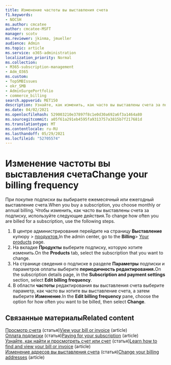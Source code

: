 ```yaml
---
title: Изменение частоты вы выставления счета
f1.keywords:
- NOCSH
ms.author: cmcatee
author: cmcatee-MSFT
manager: scotv
ms.reviewer: jkinma, jmueller
audience: Admin
ms.topic: article
ms.service: o365-administration
localization_priority: Normal
ms.collection:
- M365-subscription-management
- Adm_O365
ms.custom:
- TopSMBIssues
- okr_SMB
- AdminSurgePortfolio
- commerce_billing
search.appverid: MET150
description: Узнайте, как изменить, как часто вы выставлены счета за подписку на бизнес.
ms.date: 04/02/2021
ms.openlocfilehash: 529003210e37897f8c1e0d30a692a6f3a1464a80
ms.sourcegitcommit: a05f61a291eb4595fa9313757a3815b7f217681d
ms.translationtype: MT
ms.contentlocale: ru-RU
ms.lasthandoff: 05/29/2021
ms.locfileid: "52705574"
---
```

# <a name="change-your-billing-frequency"></a><span data-ttu-id="f9442-103">Изменение частоты вы выставления счета</span><span class="sxs-lookup"><span data-stu-id="f9442-103">Change your billing frequency</span></span>

<span data-ttu-id="f9442-104">При покупке подписки вы выбираете ежемесячный или ежегодный выставление счета.</span><span class="sxs-lookup"><span data-stu-id="f9442-104">When you buy a subscription, you choose monthly or annual billing.</span></span> <span data-ttu-id="f9442-105">Чтобы изменить, как часто вы выставлены счета за подписку, используйте следующие действия.</span><span class="sxs-lookup"><span data-stu-id="f9442-105">To change how often you are billed for a subscription, use the following steps.</span></span>

1. <span data-ttu-id="f9442-106">В центре администрирования перейдите на страницу **Выставление** купюру \> <a href="https://go.microsoft.com/fwlink/p/?linkid=842054" target="_blank">продуктов.</a></span><span class="sxs-lookup"><span data-stu-id="f9442-106">In the admin center, go to the **Billing**\> <a href="https://go.microsoft.com/fwlink/p/?linkid=842054" target="_blank">Your products</a> page.</span></span>
2. <span data-ttu-id="f9442-107">На вкладке **Продукты** выберите подписку, которую хотите изменить.</span><span class="sxs-lookup"><span data-stu-id="f9442-107">On the **Products** tab, select the subscription that you want to change.</span></span>
3. <span data-ttu-id="f9442-108">На странице сведения о подписке в разделе **Параметры** подписки и параметров оплаты выберите **периодичность редактирования.**</span><span class="sxs-lookup"><span data-stu-id="f9442-108">On the subscription details page, in the **Subscription and payment settings** section, select **Edit billing frequency**.</span></span>
4. <span data-ttu-id="f9442-109">В области **частоты** редактирования вы выставления счета выберите параметр, как часто вы хотите вы выставление счета, а затем выберите **Изменение**.</span><span class="sxs-lookup"><span data-stu-id="f9442-109">In the **Edit billing frequency** pane, choose the option for how often you want to be billed, then select **Change**.</span></span>

## <a name="related-content"></a><span data-ttu-id="f9442-110">Связанные материалы</span><span class="sxs-lookup"><span data-stu-id="f9442-110">Related content</span></span>

<span data-ttu-id="f9442-111">[Просмотр счета](../../commerce/billing-and-payments/view-your-bill-or-invoice.md) (статья)</span><span class="sxs-lookup"><span data-stu-id="f9442-111">[View your bill or invoice](../../commerce/billing-and-payments/view-your-bill-or-invoice.md) (article)</span></span>\
<span data-ttu-id="f9442-112">[Оплата подписки](../../commerce/billing-and-payments/pay-for-your-subscription.md) (статья)</span><span class="sxs-lookup"><span data-stu-id="f9442-112">[Paying for your subscription](../../commerce/billing-and-payments/pay-for-your-subscription.md) (article)</span></span>\
<span data-ttu-id="f9442-113">[Узнайте, как найти и просмотреть счет или счет](view-your-bill-or-invoice.md) (статья)</span><span class="sxs-lookup"><span data-stu-id="f9442-113">[Learn how to find and view your bill or invoice](view-your-bill-or-invoice.md) (article)</span></span>\
<span data-ttu-id="f9442-114">[Изменение адресов вы выставления счета](change-your-billing-addresses.md) (статья)</span><span class="sxs-lookup"><span data-stu-id="f9442-114">[Change your billing addresses](change-your-billing-addresses.md) (article)</span></span>